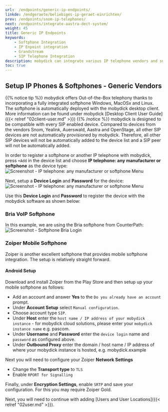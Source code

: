 ```yaml
---
url:  /endpoints/generic-ip-endpoints/
linkde: /endgeraete/beliebiges-ip-geraet-einrichten/
prev: /endpoints/snom-ip-telephones/
next: /endpoints/integrate-aastra-dect-system/
weight: 45
title: Generic IP Endpoints
keywords: 
    - Softphone Integration
    - IP Enpoint integration
    - Grandstream
    - SIP Telephone Integration
description: mobydick can integrate various IP telephone vendors and supports all available SIP softphones
toc: true
---
```


## Setup IP Phones & Softphones - Generic Vendors

{{% notice tip %}}
mobydick offers Out-of-the-Box telephony thanks to incorporating a fully integrated softphone Windows, MacOSx and Linux. The softphone is automatically deployed with the mobydick desktop client. More information can be found under mobydick [Desktop Client User Guide]({{< relref "02client-user.md" >}})
{{% /notice %}}
mobydick is designed to be compatible with every SIP enabled device. Compared to devices from the vendors Snom, Yealink, Auerswald, Aastra and OpenStage, all other SIP devices are not automatically provisioned by mobydick. Therefore, all other SIP devices will not be automatically added to the device list and a SIP peer will not be automatically added.

In order to register a softphone or another IP telephone with mobydick, press `+Add` in the device list and choose **IP telephone: any manufacturer or softphone** as the device type:
![Screenshot - IP telephone: any manufacturer or softphone Menu](../../images/device_add_softphone.png?width=80% "IP telephone: any manufacturer or softphone Menu")

Next, setup a **Device Login** and **Password** for the device:
![Screenshot - IP telephone: any manufacturer or softphone Menu](../../images/device_softphone_detail.png?width=100% "IP telephone: any manufacturer or softphone Menu")

Use this **Device Login** and **Password** to register the device with the mobydick software as shown below: 
 
### Bria VoIP Softphone

In this example, we are using the Bria softphone from CounterPath:
![Screenshot - Softphone Bria Login ](../../images/device_softphone_bria_settings.png?width=50% "Softphone Bria Login")

### Zoiper Mobile Softphone

Zoiper is another excellent softphone that provides mobile softphone integration. The setup is relatively straight forward. 

#### Android Setup

Download and install Zoiper from the Play Store and then setup up your mobile softphone as follows: 

* Add an account and answer **Yes** to the `Do you already have an account` prompt. 
* Under **Account Setup** select `Manual configuration`.
* Choose account type `SIP`.
* Under **Host** enter the `host name / IP address of your mobydick instance` - for mobydick cloud solutions, please enter your `mobydick instance name` e.g. pascom.
* Under **Username** and **Password** enter the `device login` name and `password` as configured above.
* Under **Outbound Proxy** enter the domain / host name / IP address of where your mobydick instance is hosted, e.g. mobydick.example

Next you will need to configure your Zoiper **Network Settings**

* Change the **Transport type** to `TLS`
* Enable `RPORT for Signalling`

Finally, under **Encryption Settings**, enable `SRTP` and save your configuration.  For this you may require Zoiper Gold.


<!--#### iOS Setup

### CSipSimple

CSipSimple is another popular OpenSource softphone that available to download from the [Google Play Store] (https://play.google.com/store/apps/details?id=com.csipsimple&hl=en "CSipSimple Softphone").-->
Next, you will need to continue with adding [Users and User Locations]({{< relref "02user.md" >}}).

